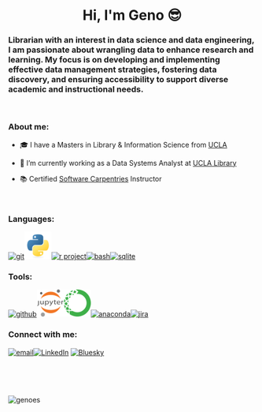 <h1 align="center">Hi, I'm Geno 😎</h1>
<h3 align="left">Librarian with an interest in data science and data engineering, I am passionate about wrangling data to enhance research and learning. My focus is on developing and implementing effective data management strategies, fostering data discovery, and ensuring accessibility to support diverse academic and instructional needs.</h3>
<br>
<h3 align="left">About me:</h3>

- 🎓 I have a Masters in Library & Information Science from [UCLA](https://seis.ucla.edu/)

- 💾 I’m currently working as a Data Systems Analyst at [UCLA Library](https://digital.library.ucla.edu/)

- 📚 Certified [Software Carpentries](https://carpentries.org/) Instructor
<br><br><br>
<h3 align="left">Languages:</h3>
<p align="left"> <a href="https://git-scm.com/" target="_blank" rel="noreferrer"><img src="https://www.vectorlogo.zone/logos/git-scm/git-scm-icon.svg" alt="git" width="55" height="55"/></a><a href="https://www.python.org" target="_blank" rel="noreferrer"><img src="https://raw.githubusercontent.com/devicons/devicon/master/icons/python/python-original.svg" alt="python" width="55" height="55"/></a><a href="https://www.r-project.org/" target="_blank" rel="noreferrer"><img src="https://www.vectorlogo.zone/logos/r-project/r-project-icon.svg" alt="r project" width="55" height="55"/></a><a href="https://www.gnu.org/software/bash/" target="_blank" rel="noreferrer"><img src="https://bashlogo.com/img/symbol/svg/full_colored_dark.svg" alt="bash" width="55" height="55"/></a><a href="https://www.sqlite.org/" target="_blank" rel="noreferrer"><img src="https://www.vectorlogo.zone/logos/sqlite/sqlite-icon.svg" alt="sqlite" width="55" height="55"/></a></p>

<h3 align="left">Tools:</h3>
<a href="https://www.github.com/" target="_blank" rel="noreferrer"> <img src="https://static-00.iconduck.com/assets.00/github-icon-512x512-82o4o5gn.png" alt="github" width="55" height="55"/></a><a href="https://jupyter.org/" target="_blank" rel="noreferrer"><img src="https://raw.githubusercontent.com/devicons/devicon/master/icons/jupyter/jupyter-original-wordmark.svg" alt="jupyter" width="55" height="55"/></a><a href="https://www.anaconda.com/" target="_blank" rel="noreferrer"><img src="https://raw.githubusercontent.com/devicons/devicon/master/icons/anaconda/anaconda-original.svg" alt="jetbrains" width="55" height="55"/></a><a href="https://www.jetbrains.com/" target="_blank" rel="noreferrer"><img src="https://www.vectorlogo.zone/logos/jetbrains/jetbrains-icon.svg" alt="anaconda" width="55" height="55"/></a><a href="https://www.atlassian.com/" target="_blank" rel="noreferrer"><img src="https://www.vectorlogo.zone/logos/atlassian_jira/atlassian_jira-icon.svg" alt="jira" width="55" height="55"/></a>

<h3 align="left">Connect with me:</h3>
<p align="left"><a href="mailto:gggeeennnooo@duck.com" target="blank"><img align="center" src="https://raw.githubusercontent.com/uiwjs/file-icons/master/icon/email.svg" alt="email" height="45" width="55"/></a><a href="https://linkedin.com/in/genoes" target="blank"><img align="center" src="https://raw.githubusercontent.com/rahuldkjain/github-profile-readme-generator/master/src/images/icons/Social/linked-in-alt.svg" alt="LinkedIn" height="45" width="55"/></a> <a href="https://bsky.app/profile/gggeeennnooo.bsky.social" target="blank"><img align="center" src="https://upload.wikimedia.org/wikipedia/commons/thumb/7/7a/Bluesky_Logo.svg/1200px-Bluesky_Logo.svg.png" alt="Bluesky" height="45" width="55"/></a>

<br><br><br>
<p align="left"> <img src="https://komarev.com/ghpvc/?username=genoes&label=Profile%20views&color=0e75b6&style=flat" alt="genoes" /> </p>
